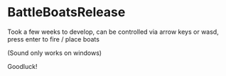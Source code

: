 # BattleBoatsRelease

Took a few weeks to develop, can be controlled via arrow keys or wasd, press enter to fire / place boats

(Sound only works on windows)

Goodluck!
